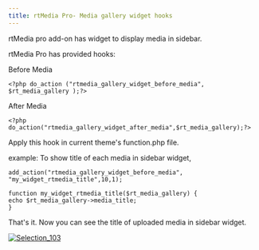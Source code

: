 ```yaml
---
title: rtMedia Pro- Media gallery widget hooks
---
```


rtMedia pro add-on has widget to display media in sidebar.

rtMedia Pro has provided hooks:

Before Media

    
    <?php do_action ("rtmedia_gallery_widget_before_media", $rt_media_gallery );?>




After Media

    
    <?php do_action("rtmedia_gallery_widget_after_media",$rt_media_gallery);?>




Apply this hook in current theme's function.php file.

example: To show title of each media in sidebar widget,

    
    add_action("rtmedia_gallery_widget_before_media", "my_widget_rtmedia_title",10,1);
    
    function my_widget_rtmedia_title($rt_media_gallery) {
    echo $rt_media_gallery->media_title;
    }
    
    


That's it. Now you can see the title of uploaded media in sidebar widget.

[![Selection_103](http://docs.rtcamp.com/wp-content/uploads/2014/09/Selection_103.png)](http://docs.rtcamp.com/wp-content/uploads/2014/09/Selection_103.png)






